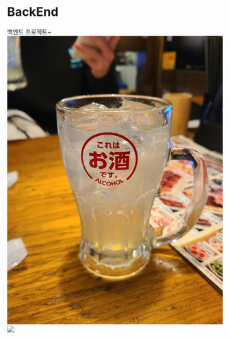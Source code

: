 # BackEnd
백엔드 프로젝트~
<img src = "images/20230130_201352 (1).jpg">
<img src = "images/20230130_201927.jpg">
